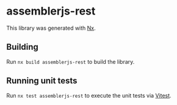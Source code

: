 # assemblerjs-rest

This library was generated with [Nx](https://nx.dev).

## Building

Run `nx build assemblerjs-rest` to build the library.

## Running unit tests

Run `nx test assemblerjs-rest` to execute the unit tests via [Vitest](https://vitest.dev/).
